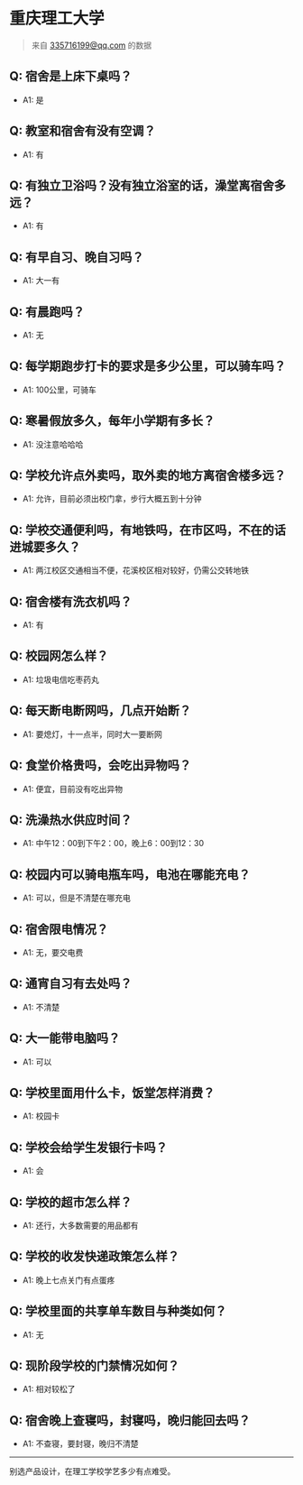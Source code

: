 # 重庆理工大学
> 来自 335716199@qq.com 的数据
## Q: 宿舍是上床下桌吗？
- A1: 是
## Q: 教室和宿舍有没有空调？
- A1: 有
## Q: 有独立卫浴吗？没有独立浴室的话，澡堂离宿舍多远？
- A1: 有
## Q: 有早自习、晚自习吗？
- A1: 大一有
## Q: 有晨跑吗？
- A1: 无
## Q: 每学期跑步打卡的要求是多少公里，可以骑车吗？
- A1: 100公里，可骑车
## Q: 寒暑假放多久，每年小学期有多长？
- A1: 没注意哈哈哈
## Q: 学校允许点外卖吗，取外卖的地方离宿舍楼多远？
- A1: 允许，目前必须出校门拿，步行大概五到十分钟
## Q: 学校交通便利吗，有地铁吗，在市区吗，不在的话进城要多久？
- A1: 两江校区交通相当不便，花溪校区相对较好，仍需公交转地铁
## Q: 宿舍楼有洗衣机吗？
- A1: 有
## Q: 校园网怎么样？
- A1: 垃圾电信吃枣药丸
## Q: 每天断电断网吗，几点开始断？
- A1: 要熄灯，十一点半，同时大一要断网
## Q: 食堂价格贵吗，会吃出异物吗？
- A1: 便宜，目前没有吃出异物
## Q: 洗澡热水供应时间？
- A1: 中午12：00到下午2：00，晚上6：00到12：30
## Q: 校园内可以骑电瓶车吗，电池在哪能充电？
- A1: 可以，但是不清楚在哪充电
## Q: 宿舍限电情况？
- A1: 无，要交电费
## Q: 通宵自习有去处吗？
- A1: 不清楚
## Q: 大一能带电脑吗？
- A1: 可以
## Q: 学校里面用什么卡，饭堂怎样消费？
- A1: 校园卡
## Q: 学校会给学生发银行卡吗？
- A1: 会
## Q: 学校的超市怎么样？
- A1: 还行，大多数需要的用品都有
## Q: 学校的收发快递政策怎么样？
- A1: 晚上七点关门有点蛋疼
## Q: 学校里面的共享单车数目与种类如何？
- A1: 无
## Q: 现阶段学校的门禁情况如何？
- A1: 相对较松了
## Q: 宿舍晚上查寝吗，封寝吗，晚归能回去吗？
- A1: 不查寝，要封寝，晚归不清楚
***
别选产品设计，在理工学校学艺多少有点难受。